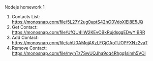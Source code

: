 Nodejs homework 1

1. Contacts List: https://monosnap.com/file/5L27Y2ug0uptS42hO0VdoXlEl8E5JQ
2. Get Contact: https://monosnap.com/file/UfQU4lIW2KEvOBkRujdsggEDwYIBRR
3. Add Contact: https://monosnap.com/file/ahU0AMqjAKzLFGjGAoTUOPFXNz2vaT
4. Remove Contact: https://monosnap.com/file/myhTz7SwUQJha9cq4Rhgq1simh5VOl
